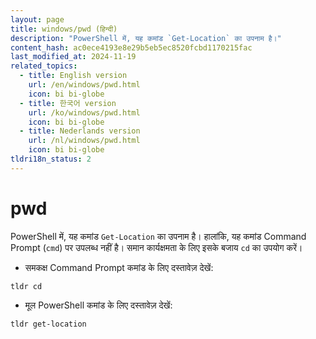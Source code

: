 ```yaml
---
layout: page
title: windows/pwd (हिन्दी)
description: "PowerShell में, यह कमांड `Get-Location` का उपनाम है।"
content_hash: ac0ece4193e8e29b5eb5ec8520fcbd1170215fac
last_modified_at: 2024-11-19
related_topics:
  - title: English version
    url: /en/windows/pwd.html
    icon: bi bi-globe
  - title: 한국어 version
    url: /ko/windows/pwd.html
    icon: bi bi-globe
  - title: Nederlands version
    url: /nl/windows/pwd.html
    icon: bi bi-globe
tldri18n_status: 2
---
```

# pwd

PowerShell में, यह कमांड `Get-Location` का उपनाम है।
हालांकि, यह कमांड Command Prompt (`cmd`) पर उपलब्ध नहीं है। समान कार्यक्षमता के लिए इसके बजाय `cd` का उपयोग करें।

- समकक्ष Command Prompt कमांड के लिए दस्तावेज़ देखें:

`tldr cd`

- मूल PowerShell कमांड के लिए दस्तावेज़ देखें:

`tldr get-location`

